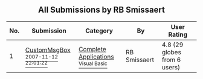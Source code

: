 ﻿<div align="center">

## All Submissions by RB Smissaert

</div>

No.  | Submission | Category | By   | User Rating
---- | ---------- | -------- | ---- | -----------
1 | [CustomMsgBox<br /><sup>2007-11-12 22:01:22</sup>](https://github.com/Planet-Source-Code/rb-smissaert-custommsgbox__1-65065) | [Complete Applications<br /><sup>Visual Basic</sup>](../ByCategory/complete-applications__1-27.md) | RB Smissaert | 4.8 (29 globes from 6 users)
